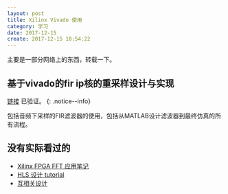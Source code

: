 ```yaml
---
layout: post
title: Xilinx Vivado 使用
category: 学习
date: 2017-12-15
create: 2017-12-15 18:54:22
---
```


主要是一部分网络上的东西，转载一下。

## 基于vivado的fir ip核的重采样设计与实现

[链接](http://blog.csdn.net/shichaog/article/details/50677386) 已验证。
{: .notice--info}

包括音频下采样的FIR滤波器的使用，包括从MATLAB设计滤波器到最终仿真的所有流程。

## 没有实际看过的

* [Xilinx FPGA FFT 应用笔记](http://blog.csdn.net/yijingjijng/article/details/48137897)
* [HLS 设计 tutorial](https://www.so-logic.net/documents/knowledge/tutorial/Basic_HLS_Tutorial/sec2_developing_custom_ip_core_using_hls.html)
* [互相关设计](https://forums.xilinx.com/t5/DSP-and-Video/cross-correlation-of-two-sine-signals-using-xilinx-blockset/td-p/120650)



